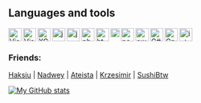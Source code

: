 ## Languages and tools

<img align="left" alt="Visual Studio Code" width="26px" src="https://i.imgur.com/LwSdAlE.png" />
<img slign="left" alt="intelijidea" width="26px" src="https://i.imgur.com/xtJB119.png" />
<img align="left" alt="Visual Studio" width="26px" src="https://i.imgur.com/HkKshzl.png" />
<img align="left" alt="XCode" width="26px" src="https://i.imgur.com/VMyUbuD.png" />
<img align="left" alt="js" width="26px" src="https://i.imgur.com/3u1wzwE.png" />
<img align="left" alt="java" width="26px" src="https://image.flaticon.com/icons/png/512/226/226777.png" />
<img align="left" alt="php" width="26px" src="https://i.imgur.com/mVfbmra.png" />
<img align="left" alt="html" width="26px" src="https://i.imgur.com/1VQeKGP.png" />
<img align="left" alt="css" width="18px" src="https://i.imgur.com/Zsnk6xl.png" />
<img align="left" alt="node.js" width="26px" src="https://i.imgur.com/tYLFZBh.png" />
<img align="left" alt="swift" width="26px" src="https://image.flaticon.com/icons/png/512/732/732250.png" />
<img align="left" alt="C#" width="26px" src="https://i.imgur.com/vFgowAJ.png" />
<img align="left" alt="Cpp" width="26px" src="https://i.imgur.com/vjHf0Yu.png" /> <br />

### Friends: 
[Haksiu](https://github.com/Haksiu) | [Nadwey](https://github.com/Nadwey) | [Ateista](https://github.com/ateista34) | [Krzesimir](https://github.com/AdvancedMoonElectronics) | [SushiBtw](https://github.com/SushiBtw)

[![My GitHub stats](https://github-readme-stats.vercel.app/api?username=kokosnotfound&count_private=true&show_border=false&show_icons=true&title_color=fff&icon_color=79ff97&text_color=9f9f9f&bg_color=000000)](https://github.com/kokosnotfound/kokosnotfound)

